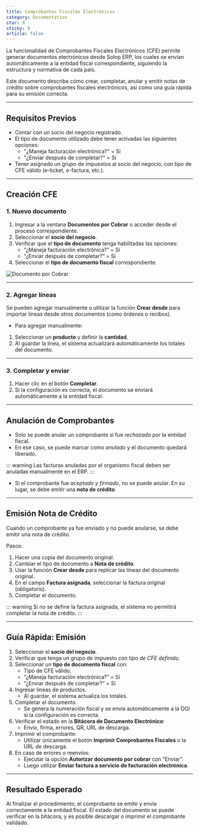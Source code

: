 ```yaml
---
title: Comprobantes Fiscales Electrónicos
category: Documentation
star: 9
sticky: 9
article: false
---
```


La funcionalidad de Comprobantes Fiscales Electrónicos (CFE) permite generar documentos electrónicos desde Solop ERP, los cuales se envían automáticamente a la entidad fiscal correspondiente, siguiendo la estructura y normativa de cada país.

Este documento describe cómo crear, completar, anular y emitir notas de crédito sobre comprobantes fiscales electrónicos, así como una guía rápida para su emisión correcta.

---

## Requisitos Previos

- Contar con un socio del negocio registrado.
- El tipo de documento utilizado debe tener activadas las siguientes opciones:
  - "¿Maneja facturación electrónica?" = Sí
  - "¿Enviar después de completar?" = Sí
- Tener asignado un grupo de impuestos al socio del negocio, con tipo de CFE válido (e-ticket, e-factura, etc.).

---

## Creación CFE

### 1. Nuevo documento

1. Ingresar a la ventana **Documentos por Cobrar** o acceder desde el proceso correspondiente.
2. Seleccionar el **socio del negocio**.
3. Verificar que el **tipo de documento** tenga habilitadas las opciones:
   - “¿Maneja facturación electrónica?” = Sí
   - “¿Enviar después de completar?” = Sí
4. Seleccionar el **tipo de documento fiscal** correspondiente.

![Documento por Cobrar](/assets/img/docs/electronic-billing/elb-billing11.png)

---

### 2. Agregar líneas

Se pueden agregar manualmente o utilizar la función **Crear desde** para importar líneas desde otros documentos (como órdenes o recibos).

* Para agregar manualmente:

1. Seleccionar un **producto** y definir la **cantidad**.
2. Al guardar la línea, el sistema actualizará automáticamente los totales del documento.

---

### 3. Completar y enviar

1. Hacer clic en el botón **Completar**.
2. Si la configuración es correcta, el documento se enviará automáticamente a la entidad fiscal.

---

## Anulación de Comprobantes

- Solo se puede anular un comprobante si fue *rechazado* por la entidad fiscal.
- En ese caso, se puede marcar como *anulado* y el documento quedará liberado.

::: warning
Las facturas anuladas por el organismo fiscal deben ser anuladas manualmente en el ERP.
:::

- Si el comprobante fue *aceptado y firmado*, no se puede anular. En su lugar, se debe emitir una **nota de crédito**.

---

## Emisión Nota de Crédito

Cuando un comprobante ya fue enviado y no puede anularse, se debe emitir una nota de crédito.

Pasos:

1. Hacer una copia del documento original.
2. Cambiar el tipo de documento a **Nota de crédito**.
3. Usar la función **Crear desde** para replicar las líneas del documento original.
4. En el campo **Factura asignada**, seleccionar la factura original (obligatorio).
5. Completar el documento.

::: warning 
Si no se define la factura asignada, el sistema no permitirá completar la nota de crédito.
:::

---

## Guía Rápida: Emisión

1. Seleccionar el **socio del negocio**.
2. Verificar que tenga un grupo de impuesto con *tipo de CFE definido*.
3. Seleccionar un **tipo de documento fiscal** con:
   - Tipo de CFE válido.
   - “¿Maneja facturación electrónica?” = Sí
   - “¿Enviar después de completar?” = Sí
4. Ingresar líneas de productos.
   - Al guardar, el sistema actualiza los totales.
5. Completar el documento.
   - Se genera la numeración fiscal y se envía automáticamente a la DGI si la configuración es correcta.
6. Verificar el estado en la **Bitácora de Documento Electrónico**:
   - Envío, firma, errores, QR, URL de descarga.
7. Imprimir el comprobante:
   - Utilizar únicamente el botón **Imprimir Comprobantes Fiscales** o la URL de descarga.
8. En caso de errores o reenvíos:
   - Ejecutar la opción **Autorizar documento por cobrar** con “Enviar”.
   - Luego utilizar **Enviar factura a servicio de facturación electrónica**.

---

## Resultado Esperado

Al finalizar el procedimiento, el comprobante se emite y envía correctamente a la entidad fiscal. El estado del documento se puede verificar en la bitácora, y es posible descargar o imprimir el comprobante validado.

